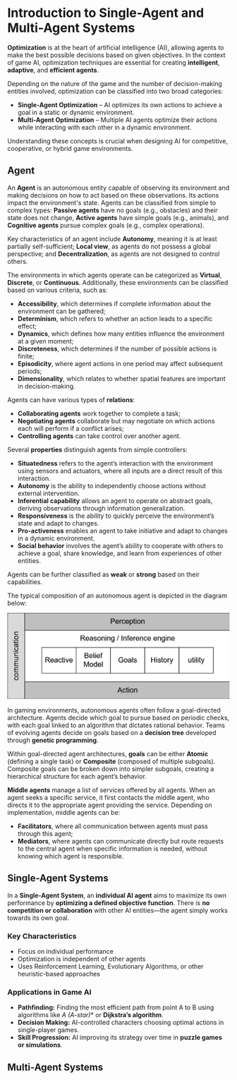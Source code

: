 # Introduction to Single-Agent and Multi-Agent Systems

**Optimization** is at the heart of artificial intelligence (AI), allowing agents to make the best possible decisions based on given objectives. In the context of game AI, optimization techniques are essential for creating **intelligent**, **adaptive**, and **efficient agents**.

Depending on the nature of the game and the number of decision-making entities involved, optimization can be classified into two broad categories:
- **Single-Agent Optimization** – AI optimizes its own actions to achieve a goal in a static or dynamic environment.
- **Multi-Agent Optimization** – Multiple AI agents optimize their actions while interacting with each other in a dynamic environment.

Understanding these concepts is crucial when designing AI for competitive, cooperative, or hybrid game environments.

## Agent
An **Agent** is an autonomous entity capable of observing its environment and making decisions on how to act based on these observations. Its actions impact the environment's state. Agents can be classified from simple to complex types: **Passive agents** have no goals (e.g., obstacles) and their state does not change, **Active agents** have simple goals (e.g., animals), and **Cognitive agents** pursue complex goals (e.g., complex operations).

Key characteristics of an agent include **Autonomy**, meaning it is at least partially self-sufficient; **Local view**, as agents do not possess a global perspective; and **Decentralization**, as agents are not designed to control others.

The environments in which agents operate can be categorized as **Virtual**, **Discrete**, or **Continuous**. Additionally, these environments can be classified based on various criteria, such as:

- **Accessibility**, which determines if complete information about the environment can be gathered;
- **Determinism**, which refers to whether an action leads to a specific effect;
- **Dynamics**, which defines how many entities influence the environment at a given moment;
- **Discreteness**, which determines if the number of possible actions is finite;
- **Episodicity**, where agent actions in one period may affect subsequent periods;
- **Dimensionality**, which relates to whether spatial features are important in decision-making.

Agents can have various types of **relations**:

- **Collaborating agents** work together to complete a task;
- **Negotiating agents** collaborate but may negotiate on which actions each will perform if a conflict arises;
- **Controlling agents** can take control over another agent.

Several **properties** distinguish agents from simple controllers:

- **Situatedness** refers to the agent’s interaction with the environment using sensors and actuators, where all inputs are a direct result of this interaction.
- **Autonomy** is the ability to independently choose actions without external intervention.
- **Inferential capability** allows an agent to operate on abstract goals, deriving observations through information generalization.
- **Responsiveness** is the ability to quickly perceive the environment’s state and adapt to changes.
- **Pro-activeness** enables an agent to take initiative and adapt to changes in a dynamic environment.
- **Social behavior** involves the agent’s ability to cooperate with others to achieve a goal, share knowledge, and learn from experiences of other entities.

Agents can be further classified as **weak** or **strong** based on their capabilities.

The typical composition of an autonomous agent is depicted in the diagram below:

![Agent Architecture](/docs/images/agent_architecture.png)

In gaming environments, autonomous agents often follow a goal-directed architecture. Agents decide which goal to pursue based on periodic checks, with each goal linked to an algorithm that dictates rational behavior. Teams of evolving agents decide on goals based on a **decision tree** developed through **genetic programming**.

Within goal-directed agent architectures, **goals** can be either **Atomic** (defining a single task) or **Composite** (composed of multiple subgoals). Composite goals can be broken down into simpler subgoals, creating a hierarchical structure for each agent’s behavior.

**Middle agents** manage a list of services offered by all agents. When an agent seeks a specific service, it first contacts the middle agent, who directs it to the appropriate agent providing the service. Depending on implementation, middle agents can be:

- **Facilitators**, where all communication between agents must pass through this agent;
- **Mediators**, where agents can communicate directly but route requests to the central agent when specific information is needed, without knowing which agent is responsible.

## Single-Agent Systems

In a **Single-Agent System**, an **individual AI agent** aims to maximize its own performance by **optimizing a defined objective function**. There is **no competition or collaboration** with other AI entities—the agent simply works towards its own goal.

### **Key Characteristics**

- Focus on individual performance
- Optimization is independent of other agents
- Uses Reinforcement Learning, Evolutionary Algorithms, or other heuristic-based approaches

### **Applications in Game AI**
- **Pathfinding:** Finding the most efficient path from point A to B using algorithms like *A (A-star)** or **Dijkstra’s algorithm**.
- **Decision Making:** AI-controlled characters choosing optimal actions in single-player games.
- **Skill Progression:** AI improving its strategy over time in **puzzle games or simulations**.

## Multi-Agent Systems


